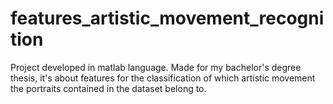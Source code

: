 # features_artistic_movement_recognition
Project developed in matlab language. Made for my bachelor's degree thesis, it's about features for the classification of which artistic movement the portraits contained in the dataset belong to.
